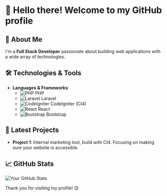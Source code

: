# 👋 Hello there! Welcome to my GitHub profile

## 🌟 About Me
I'm a **Full Stack Developer** passionate about building web applications with a wide array of technologies. 

## 🛠️ Technologies & Tools
- **Languages & Frameworks**:
  - ![PHP](https://img.shields.io/badge/PHP-777BB4?style=flat&logo=php&logoColor=white) PHP
  - ![Laravel](https://img.shields.io/badge/Laravel-FF2D20?style=flat&logo=laravel&logoColor=white) Laravel
  - ![CodeIgniter](https://img.shields.io/badge/CodeIgniter-EE4623?style=flat&logo=codeigniter&logoColor=white) CodeIgniter (CI4)
  - ![React](https://img.shields.io/badge/React-61DAFB?style=flat&logo=react&logoColor=white) React
  - ![Bootstrap](https://img.shields.io/badge/Bootstrap-7952B3?style=flat&logo=bootstrap&logoColor=white) Bootstrap


## 📝 Latest Projects
- **Project 1**: Internal marketing tool, build with CI4. Focusing on making sure your website is accessible.

## 📈 GitHub Stats
![Your GitHub Stats](https://github-readme-stats.vercel.app/api?username=mehaig&show_icons=true&theme=radical)


Thank you for visiting my profile! 😊

